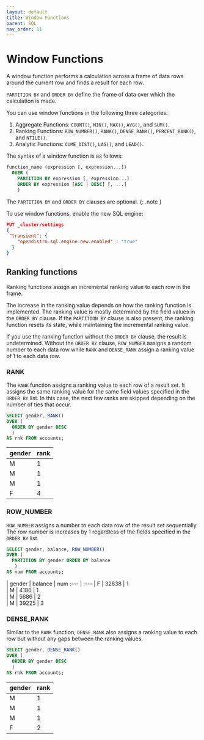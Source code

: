 ```yaml
---
layout: default
title: Window Functions
parent: SQL
nav_order: 11
---
```


# Window Functions

A window function performs a calculation across a frame of data rows around the current row and finds a result for each row.

`PARTITION BY` and `ORDER BY` define the frame of data over which the calculation is made.

You can use window functions in the following three categories:

1. Aggregate Functions: `COUNT()`, `MIN()`, `MAX()`, `AVG()`, and `SUM()`.
2. Ranking Functions: `ROW_NUMBER()`, `RANK()`, `DENSE_RANK()`, `PERCENT_RANK()`, and `NTILE()`.
3. Analytic Functions: `CUME_DIST()`, `LAG()`, and `LEAD()`.

The syntax of a window function is as follows:

```sql
function_name (expression [, expression...])
  OVER (
    PARTITION BY expression [, expression...]
    ORDER BY expression [ASC | DESC] [, ...]
    )
```

The `PARTITION BY` and `ORDER BY` clauses are optional.
{: .note }

To use window functions, enable the new SQL engine:

```json
PUT _cluster/settings
{
 "transient": {
    "opendistro.sql.engine.new.enabled" : "true"
  }
}
```

## Ranking functions

Ranking functions assign an incremental ranking value to each row in the frame.

The increase in the ranking value depends on how the ranking function is implemented. The ranking value is mostly determined by the field values in the `ORDER BY` clause. If the `PARTITION BY` clause is also present, the ranking function resets its state, while maintaining the incremental ranking value.

If you use the ranking function without the `ORDER BY` clause, the result is undetermined. Without the `ORDER BY` clause, `ROW_NUMBER` assigns a random number to each data row while `RANK` and `DENSE_RANK` assign a ranking value of 1 to each data row.

### RANK

The `RANK` function assigns a ranking value to each row of a result set.
It assigns the same ranking value for the same field values specified in the `ORDER BY` list. In this case, the next few ranks are skipped depending on the number of ties that occur.

```sql
SELECT gender, RANK()
OVER (
  ORDER BY gender DESC
  )
AS rnk FROM accounts;
```

| gender | rank
:--- | :---
| M        | 1     
| M        | 1     
| M        | 1     
| F        | 4     

### ROW_NUMBER

`ROW_NUMBER` assigns a number to each data row of the result set sequentially. The row number is increases by 1 regardless of the fields specified in the `ORDER BY` list.

```sql
SELECT gender, balance, ROW_NUMBER()
OVER (
  PARTITION BY gender ORDER BY balance
   )
AS num FROM accounts;
```

| gender | balance | num
:--- | :---
| F        | 32838     | 1     
| M        | 4180      | 1     
| M        | 5686      | 2     
| M        | 39225     | 3     


### DENSE_RANK

Similar to the `RANK` function, `DENSE_RANK` also assigns a ranking value to each row but without any gaps between the ranking values.

```sql
SELECT gender, DENSE_RANK()
OVER (
  ORDER BY gender DESC
  )
AS rnk FROM accounts;
```

| gender | rank
:--- | :---
| M        | 1     
| M        | 1     
| M        | 1     
| F        | 2   
